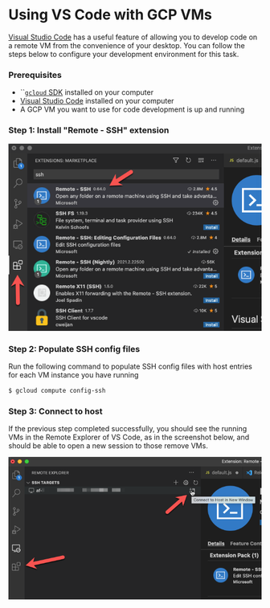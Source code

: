 # Using VS Code with GCP VMs

[Visual Studio Code](https://code.visualstudio.com/) has a useful feature of allowing you to develop code on a remote VM from the convenience of your desktop. You can follow the steps below to configure your development environment for this task.

### Prerequisites

* \`\`[`gcloud` SDK](https://cloud.google.com/sdk/docs/install) installed on your computer
* [Visual Studio Code](https://code.visualstudio.com/) installed on your computer
* A GCP VM you want to use for code development is up and running

### **Step 1: Install "Remote - SSH" extension**

![](../../.gitbook/assets/image%20%2819%29.png)

### **Step 2: Populate SSH config files**

Run the following command to populate SSH config files with host entries for each VM instance you have running

```bash
$ gcloud compute config-ssh
```

### Step 3: Connect to host

If the previous step completed successfully, you should see the running VMs in the Remote Explorer of VS Code, as in the screenshot below, and should be able to open a new session to those remove VMs.

![](../../.gitbook/assets/image%20%2818%29.png)

